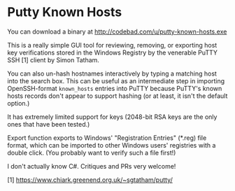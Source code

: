 # Putty Known Hosts

You can download a binary at http://codebad.com/u/putty-known-hosts.exe

This is a really simple GUI tool for reviewing, removing, or exporting host
key verifications stored in the Windows Registry by the venerable PuTTY SSH
[1] client by Simon Tatham.

You can also un-hash hostnames interactively by typing a matching host into the
search box. This can be useful as an intermediate step in importing
OpenSSH-format `known_hosts` entries into PuTTY because PuTTY's known hosts
records don't appear to support hashing (or at least, it isn't the default
option.)

It has extremely limited support for keys (2048-bit RSA keys are the only
ones that have been tested.)

Export function exports to Windows' "Registration Entries" (*.reg) file
format, which can be imported to other Windows users' registries with a
double click. (You probably want to verify such a file first!)

I don't actually know C#. Critiques and PRs very welcome!

[1] https://www.chiark.greenend.org.uk/~sgtatham/putty/
